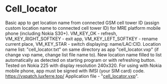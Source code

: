 # Cell_locator
Basic app to get location name from connected GSM cell tower ID (assign custom location name to connected cell tower ID) for MRE platform mobile phone (including Nokia S30+). VM_KEY_OK - refresh, VM_KEY_RIGHT_SOFTKEY - exit app, VM_KEY_LEFT_SOFTKEY - rename current place, VM_KEY_STAR - switch displaying: name/LAC:CID. Location name list: "cell_locator.txt" on same directory as app "cell_locator.vxp" (if change vxp name, change list file name to). New location name filled to list automatically as detected on starting program or with refreshing button. Tested on Nokia 225 with display resolution 240x320. For using with Nokia mobile phone, app must be signed with IMSI (your SIM card) code.
https://vxpatch.luxferre.top/
Application file - "[cell_locator.vxp](https://github.com/RDZDX/cell_locator/blob/main/cell_locator.vxp?raw=true)".

